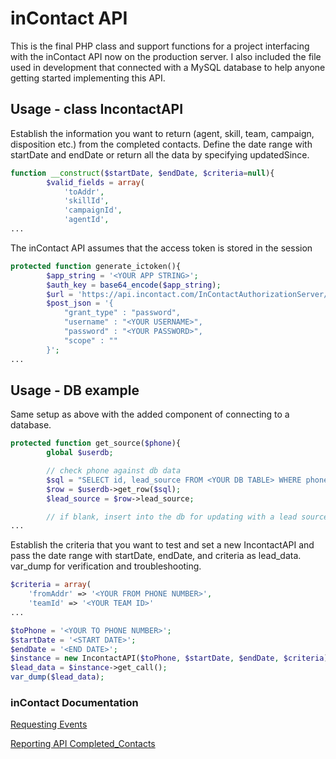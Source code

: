 # inContact API
This is the final PHP class and support functions for a project interfacing with the inContact API now on the production server. I also included the file used in development that connected with a MySQL database to help anyone getting started implementing this API. 

## Usage - class IncontactAPI 
Establish the information you want to return (agent, skill, team, campaign, disposition etc.) from the completed contacts. Define the date range with startDate and endDate or return all the data by specifying updatedSince. 
```php
function __construct($startDate, $endDate, $criteria=null){
        $valid_fields = array(
            'toAddr',
            'skillId',
            'campaignId',
            'agentId',
...
```

The inContact API assumes that the access token is stored in the session
```php
protected function generate_ictoken(){
        $app_string = '<YOUR APP STRING>';
        $auth_key = base64_encode($app_string);
        $url = 'https://api.incontact.com/InContactAuthorizationServer/Token';
        $post_json = '{
            "grant_type" : "password",
            "username" : "<YOUR USERNAME>",
            "password" : "<YOUR PASSWORD>",
            "scope" : ""
        }';
...
```

## Usage - DB example
Same setup as above with the added component of connecting to a database. 
```php
protected function get_source($phone){
        global $userdb;

        // check phone against db data
        $sql = "SELECT id, lead_source FROM <YOUR DB TABLE> WHERE phone_clean = '$phone' LIMIT 0, 1";
        $row = $userdb->get_row($sql);
        $lead_source = $row->lead_source;

        // if blank, insert into the db for updating with a lead source later
...
```

Establish the criteria that you want to test and set a new IncontactAPI and pass the date range with startDate, endDate, and criteria as lead_data. var_dump for verification and troubleshooting. 
```php
$criteria = array(
    'fromAddr' => '<YOUR FROM PHONE NUMBER>',
    'teamId' => '<YOUR TEAM ID>'
...

$toPhone = '<YOUR TO PHONE NUMBER>';
$startDate = '<START DATE>';
$endDate = '<END DATE>';
$instance = new IncontactAPI($toPhone, $startDate, $endDate, $criteria);
$lead_data = $instance->get_call();
var_dump($lead_data);
```


### inContact Documentation

[Requesting Events](https://developer.incontact.com/Documentation/RequestingEvents)

[Reporting API Completed_Contacts](https://developer.incontact.com/API/ReportingAPI#!/Reporting/Completed_Contact_Details)

